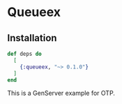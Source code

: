 # Queueex

## Installation

```elixir
def deps do
  [
    {:queueex, "~> 0.1.0"}
  ]
end
```

This is a GenServer example for OTP.

